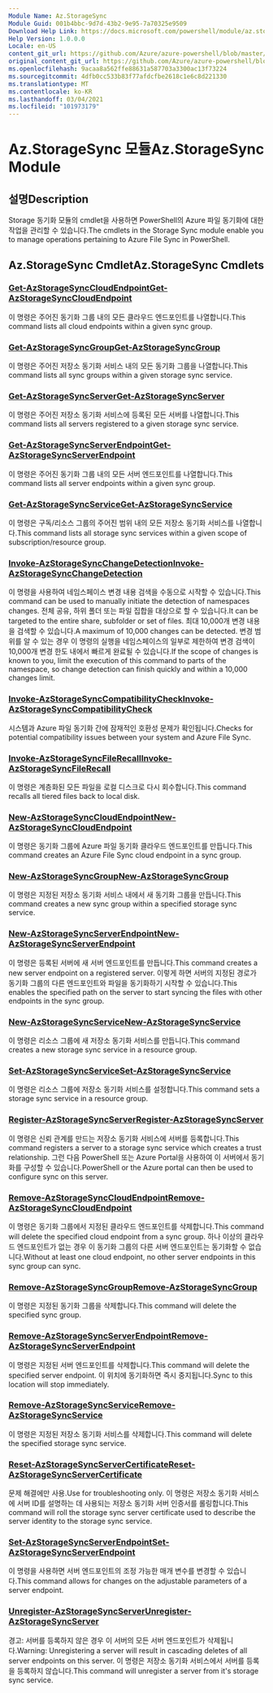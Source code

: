 ```yaml
---
Module Name: Az.StorageSync
Module Guid: 001b4bbc-9d7d-43b2-9e95-7a70325e9509
Download Help Link: https://docs.microsoft.com/powershell/module/az.storagesync
Help Version: 1.0.0.0
Locale: en-US
content_git_url: https://github.com/Azure/azure-powershell/blob/master/src/StorageSync/StorageSync/help/Az.StorageSync.md
original_content_git_url: https://github.com/Azure/azure-powershell/blob/master/src/StorageSync/StorageSync/help/Az.StorageSync.md
ms.openlocfilehash: 9acaa8a562ffe88631a587703a3300ac13f73224
ms.sourcegitcommit: 4dfb0cc533b83f77afdcfbe2618c1e6c8d221330
ms.translationtype: MT
ms.contentlocale: ko-KR
ms.lasthandoff: 03/04/2021
ms.locfileid: "101973179"
---
```

# <span data-ttu-id="0b1b7-101">Az.StorageSync 모듈</span><span class="sxs-lookup"><span data-stu-id="0b1b7-101">Az.StorageSync Module</span></span>
## <span data-ttu-id="0b1b7-102">설명</span><span class="sxs-lookup"><span data-stu-id="0b1b7-102">Description</span></span>
<span data-ttu-id="0b1b7-103">Storage 동기화 모듈의 cmdlet을 사용하면 PowerShell의 Azure 파일 동기화에 대한 작업을 관리할 수 있습니다.</span><span class="sxs-lookup"><span data-stu-id="0b1b7-103">The cmdlets in the Storage Sync module enable you to manage operations pertaining to Azure File Sync in PowerShell.</span></span>

## <span data-ttu-id="0b1b7-104">Az.StorageSync Cmdlet</span><span class="sxs-lookup"><span data-stu-id="0b1b7-104">Az.StorageSync Cmdlets</span></span>
### [<span data-ttu-id="0b1b7-105">Get-AzStorageSyncCloudEndpoint</span><span class="sxs-lookup"><span data-stu-id="0b1b7-105">Get-AzStorageSyncCloudEndpoint</span></span>](Get-AzStorageSyncCloudEndpoint.md)
<span data-ttu-id="0b1b7-106">이 명령은 주어진 동기화 그룹 내의 모든 클라우드 엔드포인트를 나열합니다.</span><span class="sxs-lookup"><span data-stu-id="0b1b7-106">This command lists all cloud endpoints within a given sync group.</span></span>

### [<span data-ttu-id="0b1b7-107">Get-AzStorageSyncGroup</span><span class="sxs-lookup"><span data-stu-id="0b1b7-107">Get-AzStorageSyncGroup</span></span>](Get-AzStorageSyncGroup.md)
<span data-ttu-id="0b1b7-108">이 명령은 주어진 저장소 동기화 서비스 내의 모든 동기화 그룹을 나열합니다.</span><span class="sxs-lookup"><span data-stu-id="0b1b7-108">This command lists all sync groups within a given storage sync service.</span></span>

### [<span data-ttu-id="0b1b7-109">Get-AzStorageSyncServer</span><span class="sxs-lookup"><span data-stu-id="0b1b7-109">Get-AzStorageSyncServer</span></span>](Get-AzStorageSyncServer.md)
<span data-ttu-id="0b1b7-110">이 명령은 주어진 저장소 동기화 서비스에 등록된 모든 서버를 나열합니다.</span><span class="sxs-lookup"><span data-stu-id="0b1b7-110">This command lists all servers registered to a given storage sync service.</span></span>

### [<span data-ttu-id="0b1b7-111">Get-AzStorageSyncServerEndpoint</span><span class="sxs-lookup"><span data-stu-id="0b1b7-111">Get-AzStorageSyncServerEndpoint</span></span>](Get-AzStorageSyncServerEndpoint.md)
<span data-ttu-id="0b1b7-112">이 명령은 주어진 동기화 그룹 내의 모든 서버 엔드포인트를 나열합니다.</span><span class="sxs-lookup"><span data-stu-id="0b1b7-112">This command lists all server endpoints within a given sync group.</span></span>

### [<span data-ttu-id="0b1b7-113">Get-AzStorageSyncService</span><span class="sxs-lookup"><span data-stu-id="0b1b7-113">Get-AzStorageSyncService</span></span>](Get-AzStorageSyncService.md)
<span data-ttu-id="0b1b7-114">이 명령은 구독/리소스 그룹의 주어진 범위 내의 모든 저장소 동기화 서비스를 나열합니다.</span><span class="sxs-lookup"><span data-stu-id="0b1b7-114">This command lists all storage sync services within a given scope of subscription/resource group.</span></span>

### [<span data-ttu-id="0b1b7-115">Invoke-AzStorageSyncChangeDetection</span><span class="sxs-lookup"><span data-stu-id="0b1b7-115">Invoke-AzStorageSyncChangeDetection</span></span>](Invoke-AzStorageSyncChangeDetection.md)
<span data-ttu-id="0b1b7-116">이 명령을 사용하여 네임스페이스 변경 내용 검색을 수동으로 시작할 수 있습니다.</span><span class="sxs-lookup"><span data-stu-id="0b1b7-116">This command can be used to manually initiate the detection of namespaces changes.</span></span> <span data-ttu-id="0b1b7-117">전체 공유, 하위 폴더 또는 파일 집합을 대상으로 할 수 있습니다.</span><span class="sxs-lookup"><span data-stu-id="0b1b7-117">It can be targeted to the entire share, subfolder or set of files.</span></span> <span data-ttu-id="0b1b7-118">최대 10,000개 변경 내용을 검색할 수 있습니다.</span><span class="sxs-lookup"><span data-stu-id="0b1b7-118">A maximum of 10,000 changes can be detected.</span></span> <span data-ttu-id="0b1b7-119">변경 범위를 알 수 있는 경우 이 명령의 실행을 네임스페이스의 일부로 제한하여 변경 검색이 10,000개 변경 한도 내에서 빠르게 완료될 수 있습니다.</span><span class="sxs-lookup"><span data-stu-id="0b1b7-119">If the scope of changes is known to you, limit the execution of this command to parts of the namespace, so change detection can finish quickly and within a 10,000 changes limit.</span></span>

### [<span data-ttu-id="0b1b7-120">Invoke-AzStorageSyncCompatibilityCheck</span><span class="sxs-lookup"><span data-stu-id="0b1b7-120">Invoke-AzStorageSyncCompatibilityCheck</span></span>](Invoke-AzStorageSyncCompatibilityCheck.md)
<span data-ttu-id="0b1b7-121">시스템과 Azure 파일 동기화 간에 잠재적인 호환성 문제가 확인됩니다.</span><span class="sxs-lookup"><span data-stu-id="0b1b7-121">Checks for potential compatibility issues between your system and Azure File Sync.</span></span>

### [<span data-ttu-id="0b1b7-122">Invoke-AzStorageSyncFileRecall</span><span class="sxs-lookup"><span data-stu-id="0b1b7-122">Invoke-AzStorageSyncFileRecall</span></span>](Invoke-AzStorageSyncFileRecall.md)
<span data-ttu-id="0b1b7-123">이 명령은 계층화된 모든 파일을 로컬 디스크로 다시 회수합니다.</span><span class="sxs-lookup"><span data-stu-id="0b1b7-123">This command recalls all tiered files back to local disk.</span></span>

### [<span data-ttu-id="0b1b7-124">New-AzStorageSyncCloudEndpoint</span><span class="sxs-lookup"><span data-stu-id="0b1b7-124">New-AzStorageSyncCloudEndpoint</span></span>](New-AzStorageSyncCloudEndpoint.md)
<span data-ttu-id="0b1b7-125">이 명령은 동기화 그룹에 Azure 파일 동기화 클라우드 엔드포인트를 만듭니다.</span><span class="sxs-lookup"><span data-stu-id="0b1b7-125">This command creates an Azure File Sync cloud endpoint in a sync group.</span></span>

### [<span data-ttu-id="0b1b7-126">New-AzStorageSyncGroup</span><span class="sxs-lookup"><span data-stu-id="0b1b7-126">New-AzStorageSyncGroup</span></span>](New-AzStorageSyncGroup.md)
<span data-ttu-id="0b1b7-127">이 명령은 지정된 저장소 동기화 서비스 내에서 새 동기화 그룹을 만듭니다.</span><span class="sxs-lookup"><span data-stu-id="0b1b7-127">This command creates a new sync group within a specified storage sync service.</span></span>

### [<span data-ttu-id="0b1b7-128">New-AzStorageSyncServerEndpoint</span><span class="sxs-lookup"><span data-stu-id="0b1b7-128">New-AzStorageSyncServerEndpoint</span></span>](New-AzStorageSyncServerEndpoint.md)
<span data-ttu-id="0b1b7-129">이 명령은 등록된 서버에 새 서버 엔드포인트를 만듭니다.</span><span class="sxs-lookup"><span data-stu-id="0b1b7-129">This command creates a new server endpoint on a registered server.</span></span> <span data-ttu-id="0b1b7-130">이렇게 하면 서버의 지정된 경로가 동기화 그룹의 다른 엔드포인트와 파일을 동기화하기 시작할 수 있습니다.</span><span class="sxs-lookup"><span data-stu-id="0b1b7-130">This enables the specified path on the server to start syncing the files with other endpoints in the sync group.</span></span>

### [<span data-ttu-id="0b1b7-131">New-AzStorageSyncService</span><span class="sxs-lookup"><span data-stu-id="0b1b7-131">New-AzStorageSyncService</span></span>](New-AzStorageSyncService.md)
<span data-ttu-id="0b1b7-132">이 명령은 리소스 그룹에 새 저장소 동기화 서비스를 만듭니다.</span><span class="sxs-lookup"><span data-stu-id="0b1b7-132">This command creates a new storage sync service in a resource group.</span></span>

### [<span data-ttu-id="0b1b7-133">Set-AzStorageSyncService</span><span class="sxs-lookup"><span data-stu-id="0b1b7-133">Set-AzStorageSyncService</span></span>](New-AzStorageSyncService.md)
<span data-ttu-id="0b1b7-134">이 명령은 리소스 그룹에 저장소 동기화 서비스를 설정합니다.</span><span class="sxs-lookup"><span data-stu-id="0b1b7-134">This command sets a storage sync service in a resource group.</span></span>

### [<span data-ttu-id="0b1b7-135">Register-AzStorageSyncServer</span><span class="sxs-lookup"><span data-stu-id="0b1b7-135">Register-AzStorageSyncServer</span></span>](Register-AzStorageSyncServer.md)
<span data-ttu-id="0b1b7-136">이 명령은 신뢰 관계를 만드는 저장소 동기화 서비스에 서버를 등록합니다.</span><span class="sxs-lookup"><span data-stu-id="0b1b7-136">This command registers a server to a storage sync service which creates a trust relationship.</span></span> <span data-ttu-id="0b1b7-137">그런 다음 PowerShell 또는 Azure Portal을 사용하여 이 서버에서 동기화를 구성할 수 있습니다.</span><span class="sxs-lookup"><span data-stu-id="0b1b7-137">PowerShell or the Azure portal can then be used to configure sync on this server.</span></span>

### [<span data-ttu-id="0b1b7-138">Remove-AzStorageSyncCloudEndpoint</span><span class="sxs-lookup"><span data-stu-id="0b1b7-138">Remove-AzStorageSyncCloudEndpoint</span></span>](Remove-AzStorageSyncCloudEndpoint.md)
<span data-ttu-id="0b1b7-139">이 명령은 동기화 그룹에서 지정된 클라우드 엔드포인트를 삭제합니다.</span><span class="sxs-lookup"><span data-stu-id="0b1b7-139">This command will delete the specified cloud endpoint from a sync group.</span></span> <span data-ttu-id="0b1b7-140">하나 이상의 클라우드 엔드포인트가 없는 경우 이 동기화 그룹의 다른 서버 엔드포인트는 동기화할 수 없습니다.</span><span class="sxs-lookup"><span data-stu-id="0b1b7-140">Without at least one cloud endpoint, no other server endpoints in this sync group can sync.</span></span>

### [<span data-ttu-id="0b1b7-141">Remove-AzStorageSyncGroup</span><span class="sxs-lookup"><span data-stu-id="0b1b7-141">Remove-AzStorageSyncGroup</span></span>](Remove-AzStorageSyncGroup.md)
<span data-ttu-id="0b1b7-142">이 명령은 지정된 동기화 그룹을 삭제합니다.</span><span class="sxs-lookup"><span data-stu-id="0b1b7-142">This command will delete the specified sync group.</span></span>

### [<span data-ttu-id="0b1b7-143">Remove-AzStorageSyncServerEndpoint</span><span class="sxs-lookup"><span data-stu-id="0b1b7-143">Remove-AzStorageSyncServerEndpoint</span></span>](Remove-AzStorageSyncServerEndpoint.md)
<span data-ttu-id="0b1b7-144">이 명령은 지정된 서버 엔드포인트를 삭제합니다.</span><span class="sxs-lookup"><span data-stu-id="0b1b7-144">This command will delete the specified server endpoint.</span></span> <span data-ttu-id="0b1b7-145">이 위치에 동기화하면 즉시 중지됩니다.</span><span class="sxs-lookup"><span data-stu-id="0b1b7-145">Sync to this location will stop immediately.</span></span>

### [<span data-ttu-id="0b1b7-146">Remove-AzStorageSyncService</span><span class="sxs-lookup"><span data-stu-id="0b1b7-146">Remove-AzStorageSyncService</span></span>](Remove-AzStorageSyncService.md)
<span data-ttu-id="0b1b7-147">이 명령은 지정된 저장소 동기화 서비스를 삭제합니다.</span><span class="sxs-lookup"><span data-stu-id="0b1b7-147">This command will delete the specified storage sync service.</span></span>

### [<span data-ttu-id="0b1b7-148">Reset-AzStorageSyncServerCertificate</span><span class="sxs-lookup"><span data-stu-id="0b1b7-148">Reset-AzStorageSyncServerCertificate</span></span>](Reset-AzStorageSyncServerCertificate.md)
<span data-ttu-id="0b1b7-149">문제 해결에만 사용.</span><span class="sxs-lookup"><span data-stu-id="0b1b7-149">Use for troubleshooting only.</span></span> <span data-ttu-id="0b1b7-150">이 명령은 저장소 동기화 서비스에 서버 ID를 설명하는 데 사용되는 저장소 동기화 서버 인증서를 롤링합니다.</span><span class="sxs-lookup"><span data-stu-id="0b1b7-150">This command will roll the storage sync server certificate used to describe the server identity to the storage sync service.</span></span>

### [<span data-ttu-id="0b1b7-151">Set-AzStorageSyncServerEndpoint</span><span class="sxs-lookup"><span data-stu-id="0b1b7-151">Set-AzStorageSyncServerEndpoint</span></span>](Set-AzStorageSyncServerEndpoint.md)
<span data-ttu-id="0b1b7-152">이 명령을 사용하면 서버 엔드포인트의 조정 가능한 매개 변수를 변경할 수 있습니다.</span><span class="sxs-lookup"><span data-stu-id="0b1b7-152">This command allows for changes on the adjustable parameters of a server endpoint.</span></span>

### [<span data-ttu-id="0b1b7-153">Unregister-AzStorageSyncServer</span><span class="sxs-lookup"><span data-stu-id="0b1b7-153">Unregister-AzStorageSyncServer</span></span>](Unregister-AzStorageSyncServer.md)
<span data-ttu-id="0b1b7-154">경고: 서버를 등록하지 않은 경우 이 서버의 모든 서버 엔드포인트가 삭제됩니다.</span><span class="sxs-lookup"><span data-stu-id="0b1b7-154">Warning: Unregistering a server will result in cascading deletes of all server endpoints on this server.</span></span> <span data-ttu-id="0b1b7-155">이 명령은 저장소 동기화 서비스에서 서버를 등록을 등록하지 않습니다.</span><span class="sxs-lookup"><span data-stu-id="0b1b7-155">This command will unregister a server from it's storage sync service.</span></span>

